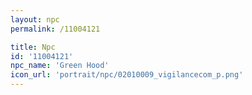 ```yaml
---
layout: npc
permalink: /11004121

title: Npc
id: '11004121'
npc_name: 'Green Hood'
icon_url: 'portrait/npc/02010009_vigilancecom_p.png'
---
```

